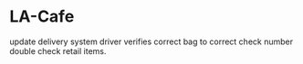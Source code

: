 # LA-Cafe
update delivery system
driver verifies correct bag to correct check number
double check retail items.
